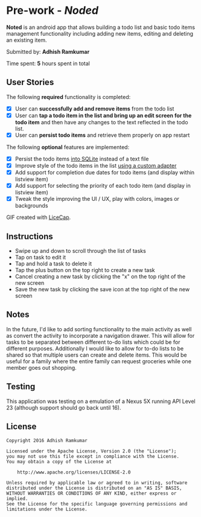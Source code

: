 # Pre-work - *Noded*

**Noted** is an android app that allows building a todo list and basic todo items management functionality including adding new items, editing and deleting an existing item.

Submitted by: **Adhish Ramkumar**

Time spent: **5** hours spent in total

## User Stories

The following **required** functionality is completed:

* [X] User can **successfully add and remove items** from the todo list
* [X] User can **tap a todo item in the list and bring up an edit screen for the todo item** and then have any changes to the text reflected in the todo list.
* [X] User can **persist todo items** and retrieve them properly on app restart

The following **optional** features are implemented:

* [X] Persist the todo items [into SQLite](http://guides.codepath.com/android/Persisting-Data-to-the-Device#sqlite) instead of a text file
* [X] Improve style of the todo items in the list [using a custom adapter](http://guides.codepath.com/android/Using-an-ArrayAdapter-with-ListView)
* [X] Add support for completion due dates for todo items (and display within listview item)
* [X] Add support for selecting the priority of each todo item (and display in listview item)
* [X] Tweak the style improving the UI / UX, play with colors, images or backgrounds

GIF created with [LiceCap](http://www.cockos.com/licecap/).

## Instructions

* Swipe up and down to scroll through the list of tasks
* Tap on task to edit it
* Tap and hold a task to delete it
* Tap the plus button on the top right to create a new task
* Cancel creating a new task by clicking the "x" on the top right of the new screen
* Save the new task by clicking the save icon at the top right of the new screen

## Notes

In the future, I'd like to add sorting functionality to the main activity as well as convert the activity to incorporate a navigation drawer. This will allow for tasks to be separated between different to-do lists which could be for different purposes. Additionally I would like to allow for to-do lists to be shared so that multiple users can create and delete items. This would be useful for a family where the entire family can request groceries while one member goes out shopping.

## Testing

This application was testing on a emulation of a Nexus 5X running API Level 23 (although support should go back until 16).

## License

    Copyright 2016 Adhish Ramkumar

    Licensed under the Apache License, Version 2.0 (the "License");
    you may not use this file except in compliance with the License.
    You may obtain a copy of the License at

        http://www.apache.org/licenses/LICENSE-2.0

    Unless required by applicable law or agreed to in writing, software
    distributed under the License is distributed on an "AS IS" BASIS,
    WITHOUT WARRANTIES OR CONDITIONS OF ANY KIND, either express or implied.
    See the License for the specific language governing permissions and
    limitations under the License.